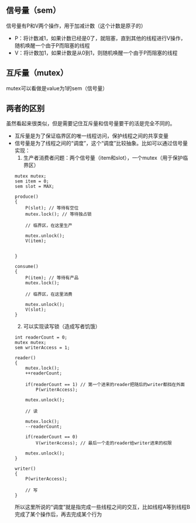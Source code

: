 ## 信号量（sem）
信号量有P和V两个操作，用于加减计数（这个计数是原子的）
- P：将计数减1，如果计数已经是0了，就阻塞，直到其他的线程进行V操作，随机唤醒一个由于P而阻塞的线程
- V：将计数加1，如果计数是从0到1，则随机唤醒一个由于P而阻塞的线程

## 互斥量（mutex）
mutex可以看做是value为1的sem（信号量）

## 两者的区别
虽然看起来很类似，但是需要记住互斥量和信号量要干的活是完全不同的。
- 互斥量是为了保证临界区的唯一线程访问，保护线程之间的共享变量
- 信号量是为了线程之间的“调度”，这个“调度”比较抽象。比如可以通过信号量实现：
    1. 生产者消费者问题：两个信号量（item和slot），一个mutex（用于保护临界区）
    ```
    mutex mutex;
    sem item = 0;
    sem slot = MAX;

    produce()
    {
        P(slot); // 等待有空位
        mutex.lock(); // 等待独占锁
        
        // 临界区，在这里生产
        
        mutex.unlock();
        V(item);


    }

    consume()
    {
        P(item); // 等待有产品
        mutex.lock();

        // 临界区，在这里消费

        mutex.unlock();
        V(slot);
    }
    ```
    2. 可以实现读写锁（造成写者饥饿）
    ```
    int readerCount = 0;
    mutex mutex;
    sem writerAccess = 1;

    reader()
    {
        mutex.lock();
        ++readerCount;

        if(readerCount == 1) // 第一个进来的reader把随后的writer都挡在外面
            P(writerAccess);

        mutex.unlock();

        // 读

        mutex.lock();
        --readerCount;

        if(readerCount == 0)
            V(writerAccess); // 最后一个走的reader给writer进来的权限
        
        mutex.unlock();
    }

    writer()
    {
        P(writerAccess);

        // 写
    }

    ```
    所以这里所说的“调度”就是指完成一些线程之间的交互，比如线程A等到线程B完成了某个操作后，再去完成某个行为
